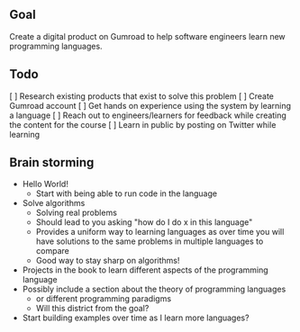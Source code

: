 
## Goal
Create a digital product on Gumroad to help software engineers learn new programming languages.

## Todo
[ ] Research existing products that exist to solve this problem
[ ] Create Gumroad account
[ ] Get hands on experience using the system by learning a language
[ ] Reach out to engineers/learners for feedback while creating the content for the course
[ ] Learn in public by posting on Twitter while learning


## Brain storming

- Hello World!
	- Start with being able to run code in the language
- Solve algorithms
	- Solving real problems
	- Should lead to you asking "how do I do x in this language"
	- Provides a uniform way to learning languages as over time you will have solutions to the same problems in multiple languages to compare
	- Good way to stay sharp on algorithms!
- Projects in the book to learn different aspects of the programming language
- Possibly include a section about the theory of programming languages
	- or different programming paradigms
	- Will this district from the goal?
- Start building examples over time as I learn more languages?